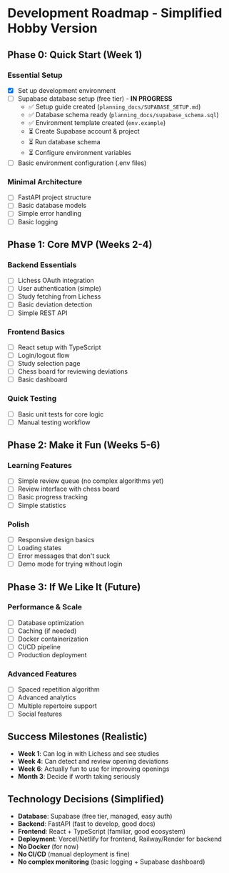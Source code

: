 # Development Roadmap - Simplified Hobby Version

## Phase 0: Quick Start (Week 1)
### Essential Setup
- [x] Set up development environment
- [ ] Supabase database setup (free tier) - **IN PROGRESS** 
  - ✅ Setup guide created (`planning_docs/SUPABASE_SETUP.md`)
  - ✅ Database schema ready (`planning_docs/supabase_schema.sql`)
  - ✅ Environment template created (`env.example`)
  - ⏳ Create Supabase account & project
  - ⏳ Run database schema
  - ⏳ Configure environment variables
- [ ] Basic environment configuration (.env files)

### Minimal Architecture
- [ ] FastAPI project structure
- [ ] Basic database models
- [ ] Simple error handling
- [ ] Basic logging

## Phase 1: Core MVP (Weeks 2-4)
### Backend Essentials
- [ ] Lichess OAuth integration
- [ ] User authentication (simple)
- [ ] Study fetching from Lichess
- [ ] Basic deviation detection
- [ ] Simple REST API

### Frontend Basics
- [ ] React setup with TypeScript
- [ ] Login/logout flow
- [ ] Study selection page
- [ ] Chess board for reviewing deviations
- [ ] Basic dashboard

### Quick Testing
- [ ] Basic unit tests for core logic
- [ ] Manual testing workflow

## Phase 2: Make it Fun (Weeks 5-6)
### Learning Features
- [ ] Simple review queue (no complex algorithms yet)
- [ ] Review interface with chess board
- [ ] Basic progress tracking
- [ ] Simple statistics

### Polish
- [ ] Responsive design basics
- [ ] Loading states
- [ ] Error messages that don't suck
- [ ] Demo mode for trying without login

## Phase 3: If We Like It (Future)
### Performance & Scale
- [ ] Database optimization
- [ ] Caching (if needed)
- [ ] Docker containerization
- [ ] CI/CD pipeline
- [ ] Production deployment

### Advanced Features
- [ ] Spaced repetition algorithm
- [ ] Advanced analytics
- [ ] Multiple repertoire support
- [ ] Social features

## Success Milestones (Realistic)
- **Week 1**: Can log in with Lichess and see studies
- **Week 4**: Can detect and review opening deviations
- **Week 6**: Actually fun to use for improving openings
- **Month 3**: Decide if worth taking seriously

## Technology Decisions (Simplified)
- **Database**: Supabase (free tier, managed, easy auth)
- **Backend**: FastAPI (fast to develop, good docs)
- **Frontend**: React + TypeScript (familiar, good ecosystem)
- **Deployment**: Vercel/Netlify for frontend, Railway/Render for backend
- **No Docker** (for now)
- **No CI/CD** (manual deployment is fine)
- **No complex monitoring** (basic logging + Supabase dashboard)